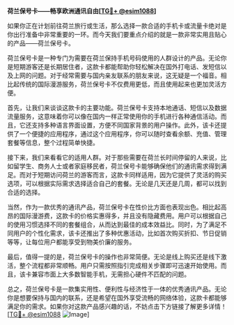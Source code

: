 **荷兰保号卡——畅享欧洲通讯自由[[TG💪+ @esim1088](https://t.me/s/esim1088)]**

如果你正在计划前往荷兰旅行或生活，那么选择一款合适的手机卡或流量卡绝对是你出行准备中非常重要的一环。而今天我们要重点介绍的就是一款非常实用且贴心的产品——荷兰保号卡。

荷兰保号卡是一种专门为需要在荷兰保持手机号码使用的人群设计的产品。无论你是短期游客还是长期居住者，这款卡都能帮助你轻松解决在国外打电话、发短信以及上网的问题。对于经常需要与国内亲友联系的朋友来说，这无疑是一个福音。相比起传统的国际漫游服务，荷兰保号卡不仅费用更低，而且使用起来也更加灵活方便。

首先，让我们来谈谈这款卡的主要功能。荷兰保号卡支持本地通话、短信以及数据流量服务，这意味着你可以像在国内一样正常使用你的手机进行各种通信活动。而且，它还支持多种语言界面设置，方便不同国家背景的用户操作。此外，该卡还提供了一个便捷的应用程序，通过这个应用程序，你可以随时查看余额、充值、管理套餐等信息，整个过程简单快捷。

接下来，我们来看看它的适用人群。对于那些需要在荷兰长时间停留的人来说，比如留学生、商务人士或者家庭移民者，荷兰保号卡能够确保他们的通讯需求得到满足。而对于短期访问荷兰的游客而言，这款卡同样适用，因为它提供了灵活的购买选项，可以根据实际需求选择适合自己的套餐。无论是几天还是几周，都可以找到合适的选择。

当然，作为一款优秀的通讯产品，荷兰保号卡在性价比方面也表现出色。相比起高昂的国际漫游费，这款卡的价格实惠得多，并且没有隐藏费用。用户可以根据自己的使用习惯选择不同的套餐组合，从而达到最佳的成本效益比。同时，为了满足不同用户的个性化需求，该卡还推出了多种优惠活动，比如首次购买折扣、节日促销等等，让每位用户都能享受到物美价廉的服务。

最后，值得一提的是，荷兰保号卡的操作也非常简便。无论是线上购买还是线下激活，整个流程都非常顺畅。用户只需按照指引完成相关步骤即可迅速开始使用。而且，该卡兼容市面上大多数智能手机，无需担心硬件不匹配的问题。

总之，荷兰保号卡是一款集实用性、便利性与经济性于一体的优秀通讯产品。无论你是想要保持与国内的联系，还是希望在国外享受流畅的网络体验，这款卡都能够满足你的需求。如果你对这款产品感兴趣的话，不妨点击下方链接了解更多详情！[[TG💪+ @esim1088](https://t.me/s/esim1088) ![Image](https://i.postimg.cc/4NQfJmqS/Snipaste-2025-05-13-00-14-12.png)]